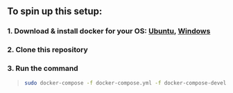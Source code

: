 ## To spin up this setup:

### 1. Download & install docker for your OS: [Ubuntu](https://docs.docker.com/engine/install/ubuntu/), [Windows](https://docs.docker.com/docker-for-windows/install/)

### 2. Clone this repository

### 3. Run the command
> ```bash
> sudo docker-compose -f docker-compose.yml -f docker-compose-development yml up -d
> ``` 
